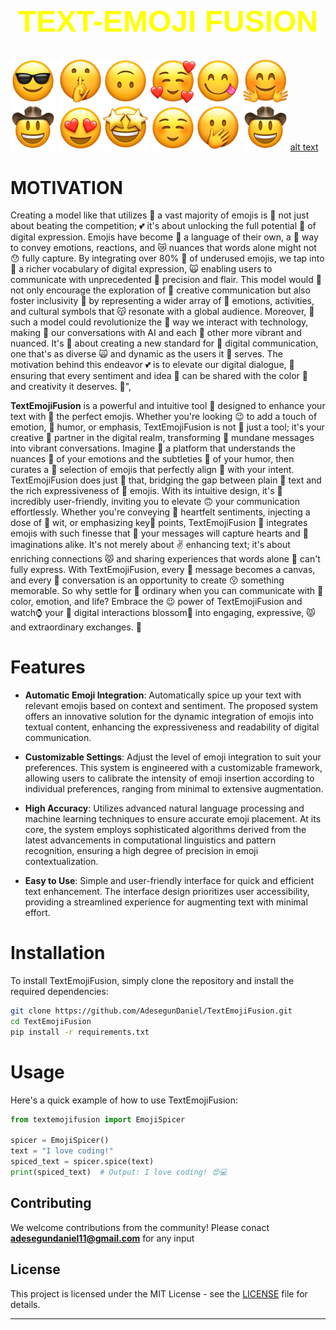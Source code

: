 

<h1 style="text-align: center; font-family: Arial, sans-serif; color: yellow; font-size: 48px;">TEXT-EMOJI FUSION</h1>

![alt text](Image/intro2.png) ![alt text](Image/intro1.png)![alt text](Image/10.png) ![alt text](Image/14.png)![alt text](Image/23.png) ![alt text](Image/29.png)![alt text](Image/62.png) ![alt text](Image/15.png)![alt text](Image/16.png) ![alt text](Image/19.png)![alt text](Image/30.png) ![alt text](Image/62.png) [alt text](Image/intro1.png)
# MOTIVATION
Creating a model like that utilizes 💋 a vast majority of emojis is 🤌 not just about beating the competition; 💕 it's about unlocking the full potential 💨 of digital expression. Emojis have become 🦿 a language of their own, a 🙏 way to convey emotions, reactions, and 😿 nuances that words alone might not 😯 fully capture. By integrating over 80% 🤌 of underused emojis, we tap into 🤌 a richer vocabulary of digital expression, 🙀 enabling users to communicate with unprecedented 🙌 precision and flair. This model would 💨 not only encourage the exploration of 💓 creative communication but also foster inclusivity 💟 by representing a wider array of 🤞 emotions, activities, and cultural symbols that 😽 resonate with a global audience. Moreover, 💨 such a model could revolutionize the 🤡 way we interact with technology, making 🤞 our conversations with AI and each 🙊 other more vibrant and nuanced. It's 💌 about creating a new standard for 🧔 digital communication, one that's as diverse 🙀 and dynamic as the users it 🦿 serves. The motivation behind this endeavor 💕 is to elevate our digital dialogue, 🤌 ensuring that every sentiment and idea 💞 can be shared with the color 💌 and creativity it deserves. 🙌",
   


**TextEmojiFusion** is a powerful and intuitive tool 💌 designed to enhance your text with 🧔 the perfect emojis. Whether you're looking 😉 to add a touch of emotion, 💅 humor, or emphasis, TextEmojiFusion is not 🤫 just a tool; it's your creative 🤗 partner in the digital realm, transforming 💭 mundane messages into vibrant conversations. Imagine 🥳 a platform that understands the nuances 🦿 of your emotions and the subtleties 💭 of your humor, then curates a 💟 selection of emojis that perfectly align 💌 with your intent. TextEmojiFusion does just 🖖 that, bridging the gap between plain 💨 text and the rich expressiveness of 🥳 emojis. With its intuitive design, it's 🤞 incredibly user-friendly, inviting you to elevate 🙃 your communication effortlessly. Whether you're conveying 🤗 heartfelt sentiments, injecting a dose of 💟 wit, or emphasizing key🔑 points, TextEmojiFusion 🦿 integrates emojis with such finesse that 💪 your messages will capture hearts and 👐 imaginations alike. It's not merely about ✌ enhancing text; it's about enriching connections 😾 and sharing experiences that words alone 🤑 can't fully express. With TextEmojiFusion, every 🧔 message becomes a canvas, and every 🧔 conversation is an opportunity to create 😗 something memorable. So why settle for 💓 ordinary when you can communicate with 🦾 color, emotion, and life? Embrace the 😉 power of TextEmojiFusion and watch⌚ your 🖖 digital interactions blossom🌼 into engaging, expressive, 😾 and extraordinary exchanges. 💭

# Features

- **Automatic Emoji Integration**: Automatically spice up your text with relevant emojis based on context and sentiment. The proposed system offers an innovative solution for the dynamic integration of emojis into textual content, enhancing the expressiveness and readability of digital communication.

- **Customizable Settings**: Adjust the level of emoji integration to suit your preferences. This system is engineered with a customizable framework, allowing users to calibrate the intensity of emoji insertion according to individual preferences, ranging from minimal to extensive augmentation.

- **High Accuracy**: Utilizes advanced natural language processing and machine learning techniques to ensure accurate emoji placement. At its core, the system employs sophisticated algorithms derived from the latest advancements in computational linguistics and pattern recognition, ensuring a high degree of precision in emoji contextualization.

- **Easy to Use**: Simple and user-friendly interface for quick and efficient text enhancement. The interface design prioritizes user accessibility, providing a streamlined experience for augmenting text with minimal effort. 



# Installation

To install TextEmojiFusion, simply clone the repository and install the required dependencies:

```bash
git clone https://github.com/AdesegunDaniel/TextEmojiFusion.git
cd TextEmojiFusion
pip install -r requirements.txt
```

# Usage

Here's a quick example of how to use TextEmojiFusion:

```python
from textemojifusion import EmojiSpicer

spicer = EmojiSpicer()
text = "I love coding!"
spiced_text = spicer.spice(text)
print(spiced_text)  # Output: I love coding! 😍💻
```

## Contributing

We welcome contributions from the community! Please conact **adesegundaniel11@gmail.com** for any input 

## License

This project is licensed under the MIT License - see the [LICENSE](LICENSE) file for details.

---